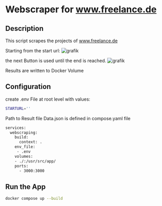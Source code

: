# Webscraper for www.freelance.de

## Description

This script scrapes the projects of www.freelance.de  

Starting from the start url:
![grafik](https://github.com/user-attachments/assets/165a2ab9-e78a-4a45-bfab-7fb213f95a59)

the next Button is used until the end is reached.
![grafik](https://github.com/user-attachments/assets/f54d0103-343b-46a6-9eb0-65a1855fab96)


Results are written to Docker Volume

## Configuration

create .env File at root level with values:

```sh
STARTURL=''
```

Path to Result file Data.json is defined in compose.yaml file

```sh
services:
  webscraping:
    build:
      context: . 
    env_file:
     - .env
    volumes:
    - ./:/usr/src/app/
    ports:
      - 3000:3000
```

## Run the App

```sh
docker compose up --build
```






